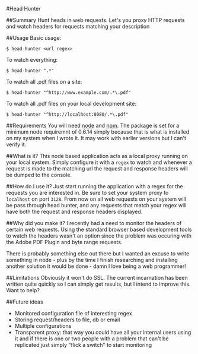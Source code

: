 #Head Hunter

##Summary
Hunt heads in web requests. Let's you proxy HTTP requests and watch headers for
requests matching your description

##Usage
Basic usage:

    $ head-hunter <url regex>
    
To watch everything:

    $ head-hunter ".*"
    
To watch all .pdf files on a site:

    $ head-hunter "^http://www.example.com/.*\.pdf"

To watch all .pdf files on your local development site:

    $ head-hunter "^http://localhost:8080/.*\.pdf"

##Requirements
You will need [node](http://nodejs.org/) and [npm](http://npmjs.org/).
The package is set for a minimum node requiremnt of 0.6.14 simply because that
is what is installed on my system when I wrote it. It may work with earlier
versions but I can't verify it.

##What is it?
This node based application acts as a local proxy running on your local system.
Simply configure it with a `regex` to watch and whenever a request is made to the
matching url the request and response headers will be dumped to the console.

##How do I use it?
Just start running the application with a regex for the requests you are
interested in. Be sure to set your system proxy to `localhost` on port `3128`.
From now on all web requests on your system will be pass through head hunter, and
any requests that match your regex will have both the request and response headers
displayed.

##Why did you make it?
I recently had a need to monitor the headers of certain web requests. Using the
standard browser based development tools to watch the headers wasn't an option
since the problem was occuring with the Adobe PDF Plugin and byte range requests.

There is probably something else out there but I wanted an excuse to write something
in node - plus by the time I finish researching and installing another solution
it would be done - damn I love being a web programmer!
 
##Limitations
Obviously it won't do SSL. The current incarnation has been written quite quickly
so I can simply get results, but I intend to improve this. Want to help? 

##Future ideas
- Monitored configuration file of interesting regex
- Storing request/headers to file, db or email
- Multiple configurations
- Transparent proxy: that way you could have all your internal users using it and
if there is one or two people with a problem that can't be replicated just simply
"flick a switch" to start monitoring